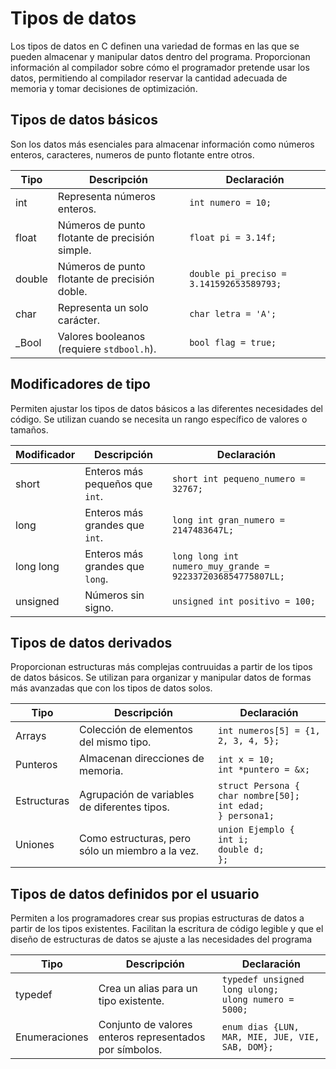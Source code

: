 # Tipos de datos

Los tipos de datos en C definen una variedad de formas en las que se pueden almacenar y manipular datos dentro del programa. Proporcionan información al compilador sobre cómo el programador pretende usar los datos, permitiendo al compilador reservar la cantidad adecuada de memoria y tomar decisiones de optimización.

## Tipos de datos básicos

Son los datos más esenciales para almacenar información como números enteros, caracteres, numeros de punto flotante entre otros.

| Tipo  | Descripción                             | Declaración                           |
|-------|-----------------------------------------|---------------------------------------|
| int   | Representa números enteros.             | `int numero = 10;`                    |
| float | Números de punto flotante de precisión simple. | `float pi = 3.14f;`                |
| double| Números de punto flotante de precisión doble. | `double pi_preciso = 3.141592653589793;`|
| char  | Representa un solo carácter.           | `char letra = 'A';`                   |
| _Bool | Valores booleanos (requiere `stdbool.h`).| `bool flag = true;`      |

## Modificadores de tipo

Permiten ajustar los tipos de datos básicos a las diferentes necesidades del código. Se utilizan cuando se necesita un rango específico de valores o tamaños.

| Modificador | Descripción                        | Declaración                                      |
|-------------|------------------------------------|--------------------------------------------------|
| short       | Enteros más pequeños que `int`.    | `short int pequeno_numero = 32767;`              |
| long        | Enteros más grandes que `int`.     | `long int gran_numero = 2147483647L;`            |
| long long   | Enteros más grandes que `long`.    | `long long int numero_muy_grande = 9223372036854775807LL;`|
| unsigned    | Números sin signo.                 | `unsigned int positivo = 100;`                   |

## Tipos de datos derivados

Proporcionan estructuras más complejas contruuidas a partir de los tipos de datos básicos. Se utilizan para organizar y manipular datos de formas más avanzadas que con los tipos de datos solos.

| Tipo      | Descripción                                        | Declaración                               |
|-----------|----------------------------------------------------|-------------------------------------------|
| Arrays    | Colección de elementos del mismo tipo.             | `int numeros[5] = {1, 2, 3, 4, 5};`      |
| Punteros  | Almacenan direcciones de memoria.                  | `int x = 10;`<br>`int *puntero = &x;`    |
| Estructuras | Agrupación de variables de diferentes tipos.      | `struct Persona {`<br>`char nombre[50];`<br>`int edad;`<br>`} persona1;`|
| Uniones   | Como estructuras, pero sólo un miembro a la vez.   | `union Ejemplo {`<br>`int i;`<br>`double d;`<br>`};`|

## Tipos de datos definidos por el usuario

Permiten a los programadores crear sus propias estructuras de datos a partir de los tipos existentes. Facilitan la escritura de código legible y que el diseño de estructuras de datos se ajuste a las necesidades del programa

| Tipo       | Descripción                                       | Declaración                                     |
|------------|---------------------------------------------------|-------------------------------------------------|
| typedef    | Crea un alias para un tipo existente.             | `typedef unsigned long ulong;`<br>`ulong numero = 5000;`|
| Enumeraciones | Conjunto de valores enteros representados por símbolos. | `enum dias {LUN, MAR, MIE, JUE, VIE, SAB, DOM};`|
